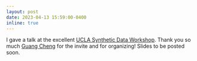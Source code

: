 ```yaml
---
layout: post
date: 2023-04-13 15:59:00-0400
inline: true
---
```


I gave a talk at the excellent [UCLA Synthetic Data Workshop](https://ucla-synthetic-data.github.io/). Thank you so much [Guang Cheng](http://www.stat.ucla.edu/~guangcheng/) for the invite and for organizing! Slides to be posted soon.
